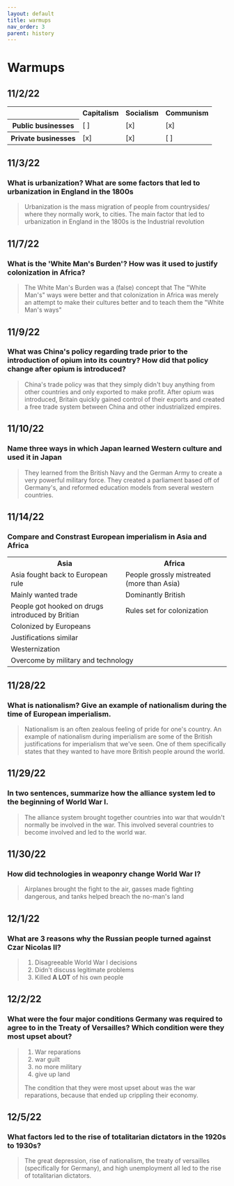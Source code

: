 ```yaml
---
layout: default
title: warmups
nav_order: 3
parent: history
---
```

# Warmups
## 11/2/22
<table>
    <tr>
        <th></th>
        <th>Capitalism</th>
        <th>Socialism</th>
        <th>Communism</th>
    </tr>
    <tr>
        <th>Public businesses</th>
        <td>[ ]</td>
        <td>[x]</td>
        <td>[x]</td>
    </tr>
    <tr>
        <th>Private businesses</th>
        <td>[x]</td>
        <td>[x]</td>
        <td>[ ]</td>
    </tr>
</table>

## 11/3/22
### What is urbanization? What are some factors that led to urbanization in England in the 1800s
> Urbanization is the mass migration of people from countrysides/ where they normally work, to cities. The main factor that led to urbanization in England in the 1800s is the Industrial revolution

## 11/7/22
### What is the 'White Man's Burden'? How was it used to justify colonization in Africa?
> The White Man's Burden was a (false) concept that The "White Man's" ways were better and that colonization in Africa was merely an attempt to make their cultures better and to teach them the "White Man's ways"

## 11/9/22
### What was China's policy regarding trade prior to the introduction of opium into its country? How did that policy change after opium is introduced?
> China's trade policy was that they simply didn't buy anything from other countries and only exported to make profit. After opium was introduced, Britain quickly gained control of their exports and created a free trade system between China and other industrialized empires.

## 11/10/22
### Name three ways in which Japan learned Western culture and used it in Japan
> They learned from the British Navy and the German Army to create a very powerful military force. They created a parliament based off of Germany's, and reformed education models from several western countries.

## 11/14/22
### Compare and Constrast European imperialism in Asia and Africa
<table>
<tr>
    <th>Asia</th>
    <th>Africa</th>
</tr>
<tr><td>Asia fought back to European rule</td>
    <td>People grossly mistreated (more than Asia)</td></tr>
<tr><td>Mainly wanted trade</td>
    <td>Dominantly British</td></tr>
<tr><td>People got hooked on drugs introduced by Britian</td>
    <td>Rules set for colonization</td></tr>
<tr><td colspan=2>Colonized by Europeans</td></tr>
<tr><td colspan=2>Justifications similar</td></tr>
<tr><td colspan=2>Westernization</td></tr>
<tr><td colspan=2>Overcome by military and technology</td></tr>
</table>

## 11/28/22
### What is nationalism? Give an example of nationalism during the time of European imperialism.
> Nationalism is an often zealous feeling of pride for one's country. An example of nationalism during imperialism are some of the British justifications for imperialism that we've seen. One of them specifically states that they wanted to have more British people around the world.

## 11/29/22
### In two sentences, summarize how the alliance system led to the beginning of World War I.
> The alliance system brought together countries into war that wouldn't normally be involved in the war. This involved several countries to become involved and led to the world war.

## 11/30/22
### How did technologies in weaponry change World War I?
> Airplanes brought the fight to the air, gasses made fighting dangerous, and tanks helped breach the no-man's land

## 12/1/22
### What are 3 reasons why the Russian people turned against Czar Nicolas II?
> 1. Disagreeable World War I decisions
> 2. Didn't discuss legitimate problems
> 3. Killed **A LOT** of his own people

## 12/2/22
### What were the four major conditions Germany was required to agree to in the Treaty of Versailles? Which condition were they most upset about?
> 1. War reparations
> 2. war guilt
> 3. no more military
> 4. give up land
>
> The condition that they were most upset about was the war reparations, because that ended up crippling their economy.

## 12/5/22
### What factors led to the rise of totalitarian dictators in the 1920s to 1930s?
> The great depression, rise of nationalism, the treaty of versailles (specifically for Germany), and high unemployment all led to the rise of totalitarian dictators.
